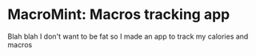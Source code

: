 # MacroMint: Macros tracking app

Blah blah I don't want to be fat so I made an app to track my calories and macros

